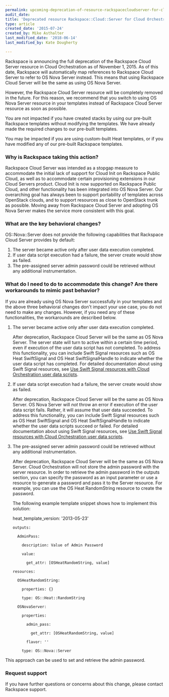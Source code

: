 ```yaml
---
permalink: upcoming-deprecation-of-resource-rackspacecloudserver-for-cloud-orchestration
audit_date:
title: 'Deprecated resource Rackspace::Cloud::Server for Cloud Orchestration'
type: article
created_date: '2015-07-24'
created_by: Mike Asthalter
last_modified_date: '2018-06-14'
last_modified_by: Kate Dougherty

---
```


Rackspace is announcing the full deprecation of the Rackspace Cloud Server
resource in Cloud Orchestration as of November 1, 2015. As of this date,
Rackspace will automatically map references to Rackspace Cloud Server to refer
to OS Nova Server instead. This means that using Rackspace Cloud Server will
be the same as using OS Nova Server.

However, the Rackspace Cloud Server resource will be completely removed in the
future. For this reason, we recommend that you switch to using OS Nova Server
resource in your templates instead of Rackspace Cloud Server resource as soon
as possible.

You are not impacted if you have created stacks by using our pre-built
Rackspace templates without modifying the templates. We have already made the
required changes to our pre-built templates.

You may be impacted if you are using custom-built Heat templates, or if
you have modified any of our pre-built Rackspace templates.

### Why is Rackspace taking this action?

Rackspace Cloud Server was intended as a stopgap measure to accommodate the
initial lack of support for Cloud Init on Rackspace Public Cloud, as well
as to accommodate certain provisioning extensions in our Cloud Servers
product. Cloud Init is now supported on Rackspace Public Cloud, and other
functionality has been integrated into OS Nova Server. Our overarching
goal has always been to support portability of templates across
OpenStack clouds, and to support resources as close to OpenStack trunk as
possible. Moving away from Rackspace Cloud Server and adopting OS Nova Server
makes the service more consistent with this goal.

### What are the key behavioral changes?

OS::Nova::Server does not provide the following capabilities
that Rackspace Cloud Server provides by default:

1.  The server became active only after user data execution completed.
2.  If user data script execution had a failure, the server create would show
    as failed.
3.  The pre-assigned server admin password could be retrieved without any
    additional instrumentation.

### What do I need to do to accommodate this change? Are there workarounds to mimic past behavior?

If you are already using OS Nova Server successfully in your templates
and the above three behavioral changes don't impact your use case, you
do not need to make any changes. However, if you need any of these
functionalities, the workarounds are described below.

1.  The server became active only after user data execution completed.

    After deprecation, Rackspace Cloud Server will be the same
    as OS Nova Server. The server state will turn to active within a
    certain time period, even if execution of the user data script has
    not completed. To address this functionality, you can include Swift
    Signal resources such as OS Heat SwiftSignal and OS Heat SwiftSignalHandle
    to indicate whether the user data script has completed. For detailed
    documentation about using Swift Signal resources, see [Use Swift Signal resources with Cloud Orchestration user data scripts](/support/how-to/using-swift-signal-resources-to-determine-status-for-cloud-orchestration-user-data-scripts).

2.  If user data script execution had a failure, the server create would
    show as failed.

    After deprecation, Rackspace Cloud Server will be the same
    as OS Nova Server. OS Nova Server will *not* throw an error if execution
    of the user data script fails. Rather, it will assume that user data
    succeeded. To address this functionality, you can include Swift
    Signal resources such as OS Heat SwiftSignal and OS Heat SwiftSignalHandle
    to indicate whether the user data scripts succeed or failed. For detailed
    documentation about using Swift Signal resources, see [Use Swift Signal resources with Cloud Orchestration user data scripts](/support/how-to/using-swift-signal-resources-to-determine-status-for-cloud-orchestration-user-data-scripts).

3.  The pre-assigned server admin password could be retrieved without
    any additional instrumentation.

    After deprecation, Rackspace Cloud Server will be the same
    as OS Nova Server. Cloud Orchestration will not store the admin
    password with the server resource. In order to retrieve the admin
    password in the outputs section, you can specify the password as an
    input parameter or use a resource to generate a password and pass it
    to the Server resource. For example, you can use the OS Heat RandomString
    resource to create the password.

    The following example template snippet shows how to implement this
    solution:

    heat_template_version: '2013-05-23'

        outputs:

          AdminPass:

            description: Value of Admin Password

            value:

              get_attr: [OSHeatRandomString, value]

        resources:

          OSHeatRandomString:

            properties: {}

            type: OS::Heat::RandomString

          OSNovaServer:

            properties:

              admin_pass:

                get_attr: [OSHeatRandomString, value]

              flavor: ''

            type: OS::Nova::Server

This approach can be used to set and retrieve the admin password.

### Request support

If you have further questions or concerns about this change, please contact
Rackspace support.
